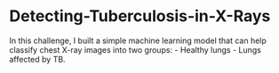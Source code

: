# Detecting-Tuberculosis-in-X-Rays
In this challenge, I built a simple machine learning model that can help classify chest X-ray images into two groups:  - Healthy lungs - Lungs affected by TB.
